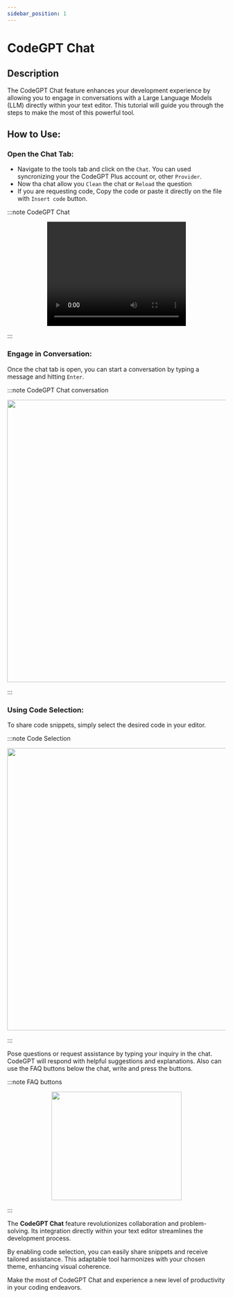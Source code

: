 ```yaml
---
sidebar_position: 1
---
```

# CodeGPT Chat

## Description
The CodeGPT Chat feature enhances your development experience by allowing you to engage in conversations with a Large Language Models (LLM) directly within your text editor. This tutorial will guide you through the steps to make the most of this powerful tool.

## How to Use:
### Open the Chat Tab:
- Navigate to the tools tab and click on the `Chat`. You can used syncronizing your the CodeGPT Plus account or, other `Provider`.
- Now tha chat allow you `Clean` the chat or `Reload` the question
- If you are requesting code, Copy the code or paste it directly on the file with `Insert code` button.

:::note CodeGPT Chat
<p align="center">

<video width="320" height="240" controls>
    <source src="https://github.com/davila7/code-gpt-docs/assets/37567214/347363af-a755-4f00-807c-ef8fe67f6c65" type="video/mp4">
</video>

</p>
:::

### Engage in Conversation:

Once the chat tab is open, you can start a conversation by typing a message and hitting `Enter`.

:::note CodeGPT Chat conversation
<p align="center">
      <img width="700" height="650" src="https://github.com/davila7/code-gpt-docs/assets/37567214/5f243152-41bb-4d69-8513-1a6b1104e993"/>

</p>
:::

### Using Code Selection:
To share code snippets, simply select the desired code in your editor.

:::note Code Selection
<p align="center">
      <img width="700" height="650"  src="https://github.com/davila7/code-gpt-docs/assets/37567214/d213a82a-5b2b-40bc-8d60-dc520b955213" />
</p>
:::

Pose questions or request assistance by typing your inquiry in the chat. CodeGPT will respond with helpful suggestions and explanations. Also can use the FAQ buttons below the chat, write and press the buttons.

:::note FAQ buttons
<p align="center">
    <img width="300" height="250"  src="https://github.com/davila7/code-gpt-docs/assets/37567214/d57636fe-cde8-4122-a124-1aa89abc7196" />
</p>
:::

The **CodeGPT Chat** feature revolutionizes collaboration and problem-solving. Its integration directly within your text editor streamlines the development process. 

By enabling code selection, you can easily share snippets and receive tailored assistance. This adaptable tool harmonizes with your chosen theme, enhancing visual coherence. 

Make the most of CodeGPT Chat and experience a new level of productivity in your coding endeavors.

